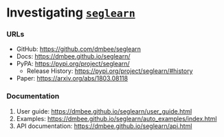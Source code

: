 # Investigating [`seglearn`](https://github.com/dmbee/seglearn)

### URLs
* GitHub: https://github.com/dmbee/seglearn
* Docs: https://dmbee.github.io/seglearn/
* PyPA: https://pypi.org/project/seglearn/
    * Release History: https://pypi.org/project/seglearn/#history
* Paper: https://arxiv.org/abs/1803.08118

### Documentation
1. User guide: https://dmbee.github.io/seglearn/user_guide.html
2. Examples: https://dmbee.github.io/seglearn/auto_examples/index.html
3. API documentation: https://dmbee.github.io/seglearn/api.html
